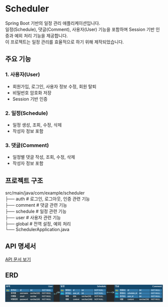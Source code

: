 # Scheduler

Spring Boot 기반의 일정 관리 애플리케이션입니다.  
일정(Schedule), 댓글(Comment), 사용자(User) 기능을 포함하며 Session 기반 인증과 예외 처리 기능을 제공합니다.  
이 프로젝트는 일정 관리를 효율적으로 하기 위해 제작되었습니다.

## 주요 기능

### 1. 사용자(User)
- 회원가입, 로그인, 사용자 정보 수정, 회원 탈퇴
- 비밀번호 암호화 저장
- Session 기반 인증

### 2. 일정(Schedule)
- 일정 생성, 조회, 수정, 삭제
- 작성자 정보 포함

### 3. 댓글(Comment)
- 일정별 댓글 작성, 조회, 수정, 삭제
- 작성자 정보 포함

## 프로젝트 구조
src/main/java/com/example/scheduler  
├── auth # 로그인, 로그아웃, 인증 관련 기능  
├── comment # 댓글 관련 기능  
├── schedule # 일정 관련 기능  
├── user # 사용자 관련 기능  
├── global # 전역 설정, 예외 처리  
└── SchedulerApplication.java 

## API 명세서

[API 문서 보기](https://www.notion.so/248ad6b19b1a80e5ae78e88e7ef1906b?v=248ad6b19b1a81ae9fd9000c15c9e657&source=copy_link)

## ERD

![ERD 이미지](images/erd.png)